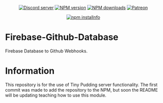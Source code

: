 <div align="center">
<p>
    <a href="https://discord.gg/TgHdvJd"><img src="https://img.shields.io/discord/413193536188579841?color=7289da&logo=discord&logoColor=white" alt="Discord server" /></a>
    <a href="https://www.npmjs.com/package/@tinypudding/firebase-github-database"><img src="https://img.shields.io/npm/v/@tinypudding/firebase-github-database.svg?maxAge=3600" alt="NPM version" /></a>
    <a href="https://www.npmjs.com/package/@tinypudding/firebase-github-database"><img src="https://img.shields.io/npm/dt/@tinypudding/firebase-github-database.svg?maxAge=3600" alt="NPM downloads" /></a>
    <a href="https://www.patreon.com/JasminDreasond"><img src="https://img.shields.io/badge/donate-patreon-F96854.svg" alt="Patreon" /></a>
</p>
<p>
    <a href="https://nodei.co/npm/@tinypudding/firebase-github-database/"><img src="https://nodei.co/npm/@tinypudding/firebase-github-database.png?downloads=true&stars=true" alt="npm installnfo" /></a>
</p>
</div>

# Firebase-Github-Database
Firebase Database to Github Webhooks.

# Information
This repository is for the use of Tiny Pudding server functionality. The first commit was made to add the repository to the NPM, but soon the README will be updating teaching how to use this module.
